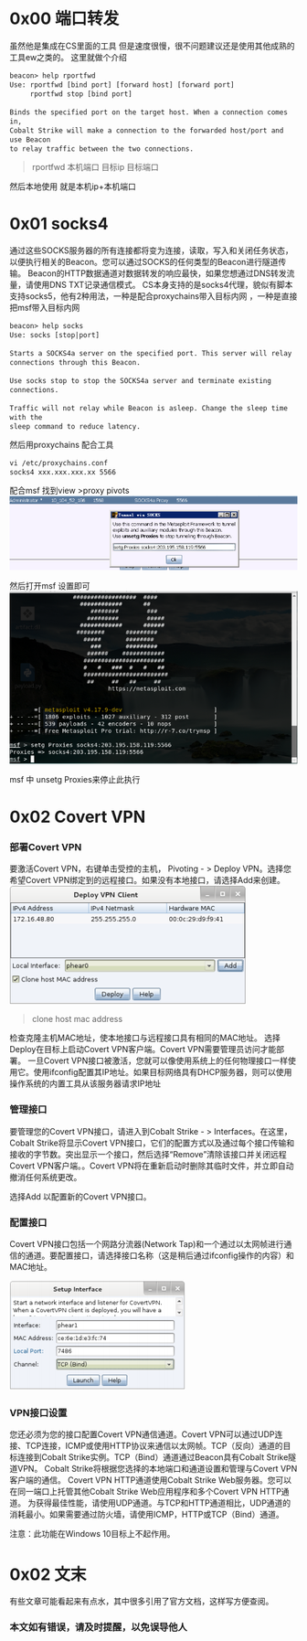 # 0x00 端口转发
虽然他是集成在CS里面的工具 但是速度很慢，很不问题建议还是使用其他成熟的工具ew之类的。
这里就做个介绍

```
beacon> help rportfwd
Use: rportfwd [bind port] [forward host] [forward port]
     rportfwd stop [bind port]

Binds the specified port on the target host. When a connection comes in,
Cobalt Strike will make a connection to the forwarded host/port and use Beacon
to relay traffic between the two connections.
```

>rportfwd 本机端口  目标ip 目标端口

然后本地使用 就是本机ip+本机端口 

# 0x01 socks4

通过这些SOCKS服务器的所有连接都将变为连接，读取，写入和关闭任务状态，以便执行相关的Beacon。您可以通过SOCKS的任何类型的Beacon进行隧道传输。
Beacon的HTTP数据通道对数据转发的响应最快，如果您想通过DNS转发流量，请使用DNS TXT记录通信模式。
CS本身支持的是socks4代理，貌似有脚本支持socks5，他有2种用法，一种是配合proxychains带入目标内网 ，一种是直接把msf带入目标内网

```
beacon> help socks
Use: socks [stop|port]

Starts a SOCKS4a server on the specified port. This server will relay 
connections through this Beacon. 

Use socks stop to stop the SOCKS4a server and terminate existing connections.

Traffic will not relay while Beacon is asleep. Change the sleep time with the
sleep command to reduce latency.
```
然后用proxychains 配合工具

```
vi /etc/proxychains.conf	
socks4 xxx.xxx.xxx.xx 5566
```

配合msf 找到view >proxy pivots
![Cobalt Strike ](./img/10.1.png)

然后打开msf 设置即可
![Cobalt Strike ](./img/10.2.png)

msf 中 unsetg Proxies来停止此执行

# 0x02 Covert VPN
### 部署Covert VPN
要激活Covert VPN，右键单击受控的主机， Pivoting - > Deploy VPN。选择您希望Covert VPN绑定到的远程接口。如果没有本地接口，请选择Add来创建。
![Cobalt Strike ](./img/10.3.png)

>clone host mac address

检查克隆主机MAC地址，使本地接口与远程接口具有相同的MAC地址。
选择Deploy在目标上启动Covert VPN客户端。Covert VPN需要管理员访问才能部署。
一旦Covert VPN接口被激活，您就可以像使用系统上的任何物理接口一样使用它。使用ifconfig配置其IP地址。如果目标网络具有DHCP服务器，则可以使用操作系统的内置工具从该服务器请求IP地址

### 管理接口
要管理您的Covert VPN接口，请进入到Cobalt Strike - > Interfaces。在这里，Cobalt Strike将显示Covert VPN接口，它们的配置方式以及通过每个接口传输和接收的字节数。突出显示一个接口，然后选择“Remove”清除该接口并关闭远程Covert VPN客户端。。Covert VPN将在重新启动时删除其临时文件，并立即自动撤消任何系统更改。

选择Add 以配置新的Covert VPN接口。

### 配置接口
Covert VPN接口包括一个网路分流器(Network Tap)和一个通过以太网帧进行通信的通道。要配置接口，请选择接口名称（这是稍后通过ifconfig操作的内容）和MAC地址。

![Cobalt Strike ](./img/10.4.png)

### VPN接口设置
您还必须为您的接口配置Covert VPN通信通道。Covert VPN可以通过UDP连接、TCP连接，ICMP或使用HTTP协议来通信以太网帧。TCP（反向）通道的目标连接到Cobalt Strike实例。TCP（Bind）通道通过Beacon具有Cobalt Strike隧道VPN。
Cobalt Strike将根据您选择的本地端口和通道设置和管理与Covert VPN客户端的通信。
Covert VPN HTTP通道使用Cobalt Strike Web服务器。您可以在同一端口上托管其他Cobalt Strike Web应用程序和多个Covert VPN HTTP通道。
为获得最佳性能，请使用UDP通道。与TCP和HTTP通道相比，UDP通道的消耗最小。如果需要通过防火墙，请使用ICMP，HTTP或TCP（Bind）通道。

注意：此功能在Windows 10目标上不起作用。

# 0x02 文末
有些文章可能看起来有点水，其中很多引用了官方文档，这样写方便查阅。


### 本文如有错误，请及时提醒，以免误导他人
